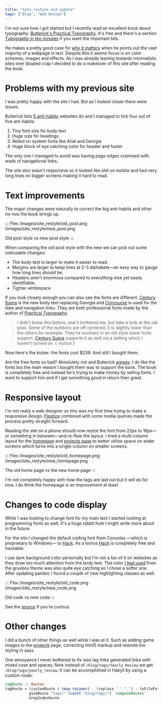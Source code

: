 ```yaml
---
title: "Site restyle and update"
tags: ["Blog", "Web Design"]
---
```


I'm not sure how I got started but I recently read an excellent book about typography: [Butterick's Practical Typography][Practical Typography]. It's free and there's a section [Typography in ten minutes][pt-in-10] if you want the important bits.

He makes a pretty good case for [why it matters][pt-why] when he points out the vast majority of a webpage is text. Despite this it seems focus is on color schemes, images and effects. As I was already leaning towards minimalistic sites over bloated crap I decided to do a makeover of this site after reading the book.


# Problems with my previous site

I was pretty happy with the site I had. But as I looked closer there were issues.

Butterick lists [5 anti-habits][pt-websites] websites do and I managed to tick four out of five ant-habits:

1. Tiny font size for body text
1. Huge size for headings
1. Relied on system fonts like Arial and Georgia
1. Huge block of eye catching color for header and footer

The only one I managed to avoid was having page edges crammed with wads of navigational links.

The site also wasn't responsive so it looked like shit on mobile and had very long lines on bigger screens making it hard to read.


# Text improvements

The major changes were naturally to correct the big anti-habits and other no-nos the book brings up.

::: Flex
/images/site_restyle/old_post.png
/images/site_restyle/new_post.png

Old post style vs new post style
:::

When comparing the old post style with the new we can pick out some noticeable changes:

* The body text is larger to make it easier to read.
* Margins are larger to keep lines at 2-3 alphabets&mdash;an easy way to gauge how long lines should be.
* Headers aren't enormous compared to everything else yet easily identifiable.
* Tighter whitespace

If you look closely enough you can also see the fonts are different. [Century Supra][] is the new body text replacing Georgia and [Concourse][] is used for the date and navigation links. They are both professional fonts made by the author of [Practical Typography][].

> I didn't know this before, and it bothered me, but take a look at the old post. Some of the numbers are off centered, 5 is slightly lower than the others for example. They're numbers in an old style some fonts support. [Century Supra][] supports it as well via a setting which I haven't turned on.
{ :notice }

Now here's the kicker: the fonts cost $239. And still I bought them.

Are the free fonts so bad? Absolutely not and Butterick [agrees][pt-free]. I do like the fonts but the main reason I bought them was to support the book. The book is completely free and instead he's trying to make money by selling fonts. I want to support him and if I get something good in return then great.

[pt-free]: https://practicaltypography.com/free-fonts.html "Practical Typography: Free fonts"


# Responsive layout

I'm not really a web designer so this was my first time trying to make a responsive design. [Flexbox][] combined with some media queries made the process pretty straight forward.

Reading the site on a phone should now resize the font from 22px to 16px&mdash;or something in between&mdash;and re-flow the layout. I tried a multi-column layout for the [homepage](/) and [projects page](/projects) to better utilize space on wider screens which turns into a single-column on smaller screens.

::: Flex
/images/site_restyle/old_homepage.png
/images/site_restyle/new_homepage.png

The old home page vs the new home page
:::

I'm not completely happy with how the tags are laid out but it will do for now. I do think the homepage is an improvement at least.

[Flexbox]: https://css-tricks.com/snippets/css/a-guide-to-flexbox/ "A guide to flexbox"


# Changes to code display

While I was looking to change font for my main text I started looking at programming fonts as well. It's a huge rabbit hole I might write more about in the future.

For the site I changed the default coding font from Consolas —which is proprietary to Windows— to [Hack][]. As a bonus [Hack][] is completely free and hackable.

I use dark background color personally but I'm not a fan of it on websites as they draw too much attention from the body text. The color [I had used][post-gruvbox] from the gruvbox theme was also quite eye catching so I chose a softer one. After updating pandoc I found a couple of new highlighting classes as well.

::: Flex
/images/site_restyle/old_code.png
/images/site_restyle/new_code.png

Old code vs new code
:::

See the [source][code-source] if you're curious.

[code-source]: https://github.com/treeman/jonashietala/blob/master/css/code.scss "Sass markup for code"
[post-gruvbox]: /blog/2015/08/04/gruvbox_syntax_highlighting_for_pandoc/ "Gruvbox syntax highlighting for pandoc"


# Other changes

I did a bunch of other things as well while I was at it. Such as adding game images to the [projects](/projects) page, correcting html5 markup and rewrote the styling in sass.

One annoyance I never bothered to fix was tag links generated links with mixed case and spaces. Now instead of `/blog/tags/Yearly Review` we get `/blog/tags/yearly_review`. It can be accomplished in Hakyll by using a custom route:

```haskell
tagRoute :: Routes
tagRoute = (customRoute $ (map toLower) . (replace " " "_") . toFilePath) `composeRoutes`
           gsubRoute "tags/" (const "blog/tags/") `composeRoutes`
           dropIndexRoute
```

[Century Supra]: https://practicaltypography.com/century-supra.html "Century Supra font"
[Concourse]: https://practicaltypography.com/concourse.html "Concourse font"
[Hack]: https://sourcefoundry.org/hack/ "Hack font"
[pt-websites]: https://practicaltypography.com/websites.html "Practical Typography: websites"
[Practical Typography]: https://practicaltypography.com/ "Practical Typography"
[pt-why]: https://practicaltypography.com/why-typography-matters.html "Practical Typography: Why typography matters"
[pt-in-10]: https://practicaltypography.com/typography-in-ten-minutes.html "Practical Typography: Typography in ten minutes"

